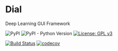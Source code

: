 # Dial
Deep Learning GUI Framework

![PyPI](https://img.shields.io/pypi/v/dial-core)
![PyPI - Python Version](https://img.shields.io/pypi/pyversions/dial-core)
[![License: GPL v3](https://img.shields.io/badge/License-GPLv3-blue.svg)](https://www.gnu.org/licenses/gpl-3.0)

[![Build Status](https://travis-ci.com/dial-app/dial-core.svg?branch=master)](https://travis-ci.com/dial-app/dial-core)
[![codecov](https://codecov.io/gh/davafons/dial/branch/master/graph/badge.svg?token=6N3h3D3qNI)](https://codecov.io/gh/davafons/dial)
